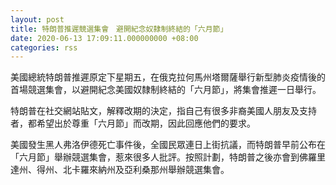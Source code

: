 ```yaml
---
layout: post
title: 特朗普推遲競選集會　避開紀念奴隸制終結的「六月節」
date: 2020-06-13 17:09:11.000000000 +08:00
categories: rss
---
```


美國總統特朗普推遲原定下星期五，在俄克拉何馬州塔爾薩舉行新型肺炎疫情後的首場競選集會，以避開紀念美國奴隸制終結的「六月節」，將集會推遲一日舉行。

特朗普在社交網站貼文，解釋改期的決定，指自己有很多非裔美國人朋友及支持者，都希望出於尊重「六月節」而改期，因此回應他們的要求。

美國發生黑人弗洛伊德死亡事件後，全國民眾連日上街抗議，而特朗普早前公布在「六月節」舉辦競選集會，惹來很多人批評。按照計劃，特朗普之後亦會到佛羅里達州、得州、北卡羅來納州及亞利桑那州舉辦競選集會。

